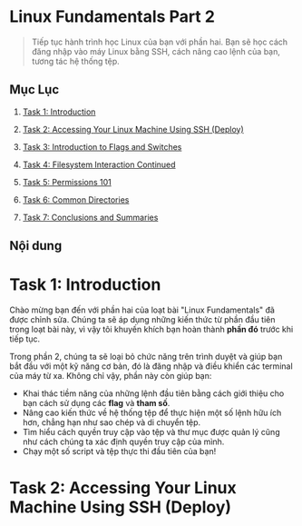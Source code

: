 # Linux Fundamentals Part 2

> Tiếp tục hành trình học Linux của bạn với phần hai. Bạn sẽ học cách đăng nhập vào máy Linux bằng SSH, cách nâng cao lệnh của bạn, tương tác hệ thống tệp.

## Mục Lục

1. [Task 1: Introduction](#task-1-introduction)

2. [Task 2: Accessing Your Linux Machine Using SSH (Deploy)](#task-2-accessing-your-linux-machine-using-ssh-deploy)

3. [Task 3: Introduction to Flags and Switches](#task-3-introduction-to-flags-and-switches)

4. [Task 4: Filesystem Interaction Continued](#task-4-filesystem-interaction-continued)

5. [Task 5: Permissions 101](#task-5-permissions-101)

6. [Task 6: Common Directories](#task-6-common-directories)

7. [Task 7: Conclusions and Summaries](#task-7-conclusions-and-summaries)

## Nội dung

# Task 1: Introduction

Chào mừng bạn đến với phần hai của loạt bài "Linux Fundamentals" đã được chỉnh sửa. Chúng ta sẽ áp dụng những kiến thức từ phần đầu tiên trong loạt bài này, vì vậy tôi khuyến khích bạn hoàn thành **phần đó** trước khi tiếp tục.

Trong phần 2, chúng ta sẽ loại bỏ chức năng trên trình duyệt và giúp bạn bắt đầu với một kỹ năng cơ bản, đó là đăng nhập và điều khiển các terminal của máy từ xa. Không chỉ vậy, phần này còn giúp bạn:

- Khai thác tiềm năng của những lệnh đầu tiên bằng cách giới thiệu cho bạn cách sử dụng các **flag** và **tham số**.  
- Nâng cao kiến thức về hệ thống tệp để thực hiện một số lệnh hữu ích hơn, chẳng hạn như sao chép và di chuyển tệp.  
- Tìm hiểu cách quyền truy cập vào tệp và thư mục được quản lý cũng như cách chúng ta xác định quyền truy cập của mình.  
- Chạy một số script và tệp thực thi đầu tiên của bạn!  

# Task 2: Accessing Your Linux Machine Using SSH (Deploy)

